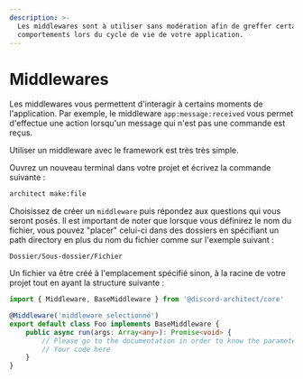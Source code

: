 ```yaml
---
description: >-
  Les middlewares sont à utiliser sans modération afin de greffer certains
  comportements lors du cycle de vie de votre application.
---
```


# Middlewares

Les middlewares vous permettent d'interagir à certains moments de l'application. Par exemple, le middleware `app:message:received` vous permet d'effectue une action lorsqu'un message qui n'est pas une commande est reçus.

Utiliser un middleware avec le framework est très très simple.

Ouvrez un nouveau terminal dans votre projet et écrivez la commande suivante :

```bash
architect make:file
```

Choisissez de créer un `middleware` puis répondez aux questions qui vous seront posés. Il est important de noter que lorsque vous définirez le nom du fichier, vous pouvez "placer" celui-ci dans des dossiers en spécifiant un path directory en plus du nom du fichier comme sur l'exemple suivant :

```text
Dossier/Sous-dossier/Fichier
```

Un fichier va être créé à l'emplacement spécifié sinon, à la racine de votre projet tout en ayant la structure suivante :

```typescript
import { Middleware, BaseMiddleware } from '@discord-architect/core'

@Middleware('middleware selectionné')
export default class Foo implements BaseMiddleware {
	public async run(args: Array<any>): Promise<void> {
		// Please go to the documentation in order to know the parameters you can use
		// Your code here
	}
}
```

